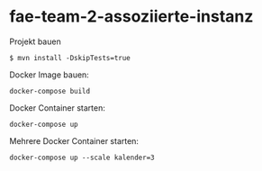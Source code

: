 # fae-team-2-assoziierte-instanz

Projekt bauen
```
$ mvn install -DskipTests=true
```

Docker Image bauen:
```
docker-compose build
```

Docker Container starten:
```
docker-compose up
```

Mehrere Docker Container starten:
```
docker-compose up --scale kalender=3
```
